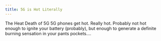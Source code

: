 ```yaml
---
title: 5G is Hot  Literally
---
```



The Heat Death of&nbsp;5G
5G phones get hot. Really hot. Probably not hot enough to ignite your battery (probably), but enough to generate a definite burning sensation in your pants pockets&#8230;.
